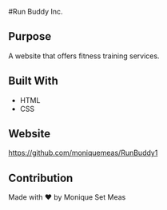 ﻿#Run Buddy Inc.


## Purpose
A website that offers fitness training services.

## Built With
* HTML
* CSS

## Website
https://github.com/moniquemeas/RunBuddy1

## Contribution
Made with ❤️ by Monique Set Meas
